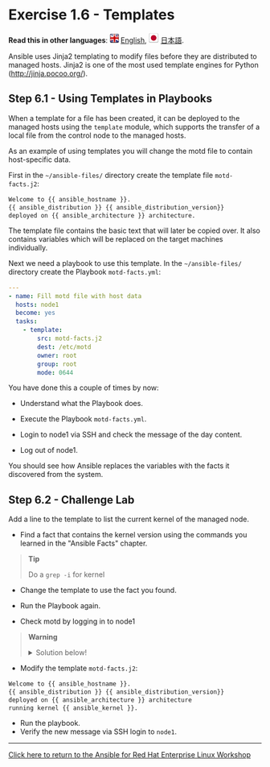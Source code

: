# Exercise 1.6 - Templates

**Read this in other languages**: ![uk](../images/uk.png) [English](README.md),  ![japan](../images/japan.png) [日本語](README.ja.md).

Ansible uses Jinja2 templating to modify files before they are distributed to managed hosts. Jinja2 is one of the most used template engines for Python (<http://jinja.pocoo.org/>).

## Step 6.1 - Using Templates in Playbooks

When a template for a file has been created, it can be deployed to the managed hosts using the `template` module, which supports the transfer of a local file from the control node to the managed hosts.

As an example of using templates you will change the motd file to contain host-specific data.

First in the `~/ansible-files/` directory create the template file `motd-facts.j2`:

<!-- {% raw %} -->
```html+jinja
Welcome to {{ ansible_hostname }}.
{{ ansible_distribution }} {{ ansible_distribution_version}}
deployed on {{ ansible_architecture }} architecture.
```
<!-- {% endraw %} -->

The template file contains the basic text that will later be copied over. It also contains variables which will be replaced on the target machines individually.

Next we need a playbook to use this template. In the `~/ansible-files/` directory create the Playbook `motd-facts.yml`:

```yaml
---
- name: Fill motd file with host data
  hosts: node1
  become: yes
  tasks:
    - template:
        src: motd-facts.j2
        dest: /etc/motd
        owner: root
        group: root
        mode: 0644
```

You have done this a couple of times by now:

  - Understand what the Playbook does.

  - Execute the Playbook `motd-facts.yml`.

  - Login to node1 via SSH and check the message of the day content.

  - Log out of node1.

You should see how Ansible replaces the variables with the facts it discovered from the system.

## Step 6.2 - Challenge Lab

Add a line to the template to list the current kernel of the managed node.

  - Find a fact that contains the kernel version using the commands you learned in the "Ansible Facts" chapter.

> **Tip**
>
> Do a `grep -i` for kernel

  - Change the template to use the fact you found.

  - Run the Playbook again.

  - Check motd by logging in to node1

> **Warning**
>
> <details><summary>Solution below!</summary>
> <p>
>   - Find the fact:
>
> ```bash
> [student<X>@ansible ansible-files]$ ansible node1 -m setup|grep -i kernel
>        "ansible_kernel": "3.10.0-693.el7.x86_64",
> ```
>
> </p>
> </details>

  - Modify the template `motd-facts.j2`:

<!-- {% raw %} -->
```html+jinja
Welcome to {{ ansible_hostname }}.
{{ ansible_distribution }} {{ ansible_distribution_version}}
deployed on {{ ansible_architecture }} architecture
running kernel {{ ansible_kernel }}.
```
<!-- {% endraw %} -->

  - Run the playbook.
  - Verify the new message via SSH login to `node1`.

----

[Click here to return to the Ansible for Red Hat Enterprise Linux Workshop](../README.md#section-1---ansible-engine-exercises)
